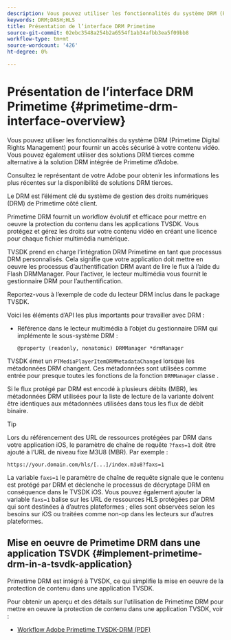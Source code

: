```yaml
---
description: Vous pouvez utiliser les fonctionnalités du système DRM (Primetime Digital Rights Management) pour fournir un accès sécurisé à votre contenu vidéo. Vous pouvez également utiliser des solutions DRM tierces comme alternative à la solution DRM intégrée de Primetime d’Adobe.
keywords: DRM;DASH;HLS
title: Présentation de l’interface DRM Primetime
source-git-commit: 02ebc3548a254b2a6554f1ab34afbb3ea5f09bb8
workflow-type: tm+mt
source-wordcount: '426'
ht-degree: 0%

---
```


# Présentation de l’interface DRM Primetime {#primetime-drm-interface-overview}

Vous pouvez utiliser les fonctionnalités du système DRM (Primetime Digital Rights Management) pour fournir un accès sécurisé à votre contenu vidéo. Vous pouvez également utiliser des solutions DRM tierces comme alternative à la solution DRM intégrée de Primetime d’Adobe.

<!--<a id="section_4DD54E085AB345FE9BE00865E56B28DB"></a>-->

Consultez le représentant de votre Adobe pour obtenir les informations les plus récentes sur la disponibilité de solutions DRM tierces.

Le DRM est l’élément clé du système de gestion des droits numériques (DRM) de Primetime côté client.

Primetime DRM fournit un workflow évolutif et efficace pour mettre en oeuvre la protection du contenu dans les applications TVSDK. Vous protégez et gérez les droits sur votre contenu vidéo en créant une licence pour chaque fichier multimédia numérique.

TVSDK prend en charge l’intégration DRM Primetime en tant que processus DRM personnalisés. Cela signifie que votre application doit mettre en oeuvre les processus d’authentification DRM avant de lire le flux à l’aide du Flash DRMManager. Pour l’activer, le lecteur multimédia vous fournit le gestionnaire DRM pour l’authentification.

Reportez-vous à l’exemple de code du lecteur DRM inclus dans le package TVSDK.

Voici les éléments d’API les plus importants pour travailler avec DRM :

* Référence dans le lecteur multimédia à l’objet du gestionnaire DRM qui implémente le sous-système DRM :

  ```
  @property (readonly, nonatomic) DRMManager *drmManager
  ```

<!--<a id="section_F986DB1EDD6F44CD8E57419CCA0921E8"></a>-->

TVSDK émet un `PTMediaPlayerItemDRMMetadataChanged` lorsque les métadonnées DRM changent. Ces métadonnées sont utilisées comme entrée pour presque toutes les fonctions de la fonction `DRMManager` classe .

<!--<a id="section_223DCF63BAB6438792A85352A79044CC"></a>-->

Si le flux protégé par DRM est encodé à plusieurs débits (MBR), les métadonnées DRM utilisées pour la liste de lecture de la variante doivent être identiques aux métadonnées utilisées dans tous les flux de débit binaire.

>[!TIP]
>
>Lors du référencement des URL de ressources protégées par DRM dans votre application iOS, le paramètre de chaîne de requête `?faxs=1` doit être ajouté à l’URL de niveau fixe M3U8 (MBR). Par exemple :

```
https://your.domain.com/hls/[...]/index.m3u8?faxs=1
```

La variable `faxs=1` le paramètre de chaîne de requête signale que le contenu est protégé par DRM et déclenche le processus de décryptage DRM en conséquence dans le TVSDK iOS. Vous pouvez également ajouter la variable `faxs=1` balise sur les URL de ressources HLS protégées par DRM qui sont destinées à d’autres plateformes ; elles sont observées selon les besoins sur iOS ou traitées comme non-op dans les lecteurs sur d’autres plateformes.

## Mise en oeuvre de Primetime DRM dans une application TSVDK {#implement-primetime-drm-in-a-tsvdk-application}

Primetime DRM est intégré à TVSDK, ce qui simplifie la mise en oeuvre de la protection de contenu dans une application TVSDK.

Pour obtenir un aperçu et des détails sur l’utilisation de Primetime DRM pour mettre en oeuvre la protection de contenu dans une application TVSDK, voir :

* [Workflow Adobe Primetime TVSDK-DRM (PDF)](https://helpx.adobe.com/content/dam/help/en/primetime/drm/drm_tvsdk_drm_workflow.pdf)
